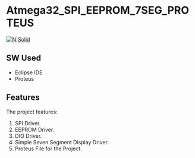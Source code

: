 # Atmega32_SPI_EEPROM_7SEG_PROTEUS

[![N|Solid](https://cldup.com/dTxpPi9lDf.thumb.png)](https://nodesource.com/products/nsolid)

## SW Used
- Eclipse IDE
- Proteus
## Features
The project features:
1. SPI Driver.
2. EEPROM Driver.
3. DIO Driver.
4. Simple Seven Segment Display Driver.
5. Proteus File for the Project.
